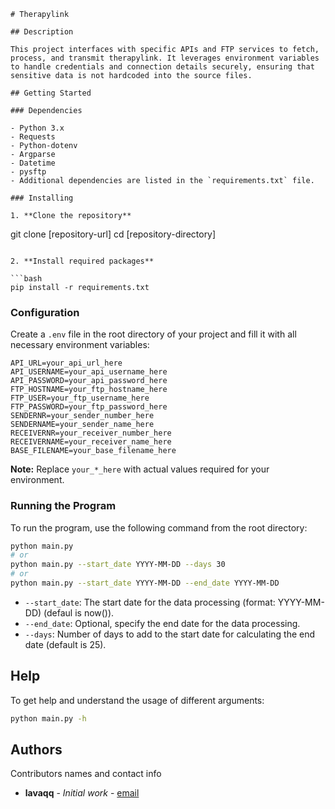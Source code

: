 ```
# Therapylink

## Description

This project interfaces with specific APIs and FTP services to fetch, process, and transmit therapylink. It leverages environment variables to handle credentials and connection details securely, ensuring that sensitive data is not hardcoded into the source files.

## Getting Started

### Dependencies

- Python 3.x
- Requests
- Python-dotenv
- Argparse
- Datetime
- pysftp
- Additional dependencies are listed in the `requirements.txt` file.

### Installing

1. **Clone the repository**

   ```
   git clone [repository-url]
   cd [repository-directory]
   ```

2. **Install required packages**

   ```bash
   pip install -r requirements.txt
   ```

### Configuration

Create a `.env` file in the root directory of your project and fill it with all necessary environment variables:

```plaintext
API_URL=your_api_url_here
API_USERNAME=your_api_username_here
API_PASSWORD=your_api_password_here
FTP_HOSTNAME=your_ftp_hostname_here
FTP_USER=your_ftp_username_here
FTP_PASSWORD=your_ftp_password_here
SENDERNR=your_sender_number_here
SENDERNAME=your_sender_name_here
RECEIVERNR=your_receiver_number_here
RECEIVERNAME=your_receiver_name_here
BASE_FILENAME=your_base_filename_here
```

**Note:** Replace `your_*_here` with actual values required for your environment.

### Running the Program

To run the program, use the following command from the root directory:

```bash
python main.py
# or
python main.py --start_date YYYY-MM-DD --days 30
# or
python main.py --start_date YYYY-MM-DD --end_date YYYY-MM-DD 
```

- `--start_date`: The start date for the data processing (format: YYYY-MM-DD) (defaul is now()).
- `--end_date`: Optional, specify the end date for the data processing.
- `--days`: Number of days to add to the start date for calculating the end date (default is 25).

## Help

To get help and understand the usage of different arguments:

```bash
python main.py -h
```

## Authors

Contributors names and contact info

- **lavaqq** - *Initial work* - [email](mailto:mlava@tuta.io)
```
